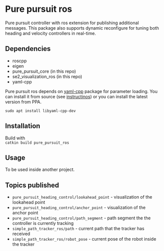 # Pure pursuit ros

Pure pursuit controller with ros extension for publishing additional messages. This package also supports dynamic reconfigure for tuning both heading and velocity controllers in real-time.

## Dependencies
* roscpp
* eigen
* pure_pursuit_core (in this repo)
* se2_visualization_ros (in this repo)
* yaml-cpp

Pure pursuit ros depends on [yaml-cpp](https://github.com/jbeder/yaml-cpp) package for parameter loading. You can install it from source (see [instructinos](https://github.com/jbeder/yaml-cpp/blob/master/install.txt)) or you can install the latest version from PPA.

`sudo apt install libyaml-cpp-dev`

## Installation
Build with  
`catkin build pure_pursuit_ros`

## Usage
To be used inside another project.

## Topics published
* `pure_pursuit_heading_control/lookahead_point` - visualization of the lookahead point
* `pure_pursuit_heading_control/anchor_point` - visualization of the anchor point
* `pure_pursuit_heading_control/path_segment` - path segment the the controller is currently tracking
* `simple_path_tracker_ros/path` - current path that the tracker has received
* `simple_path_tracker_ros/robot_pose` - current pose of the robot inside the tracker

